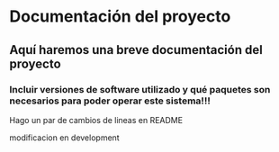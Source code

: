 # Documentación del proyecto

## Aquí haremos una breve documentación del proyecto

### Incluir versiones de software utilizado y qué paquetes son necesarios para poder operar este sistema!!!

Hago un par de cambios de lineas en README

modificacion en development